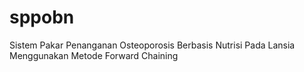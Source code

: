 # sppobn
Sistem Pakar Penanganan Osteoporosis Berbasis Nutrisi Pada Lansia Menggunakan Metode Forward Chaining
